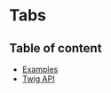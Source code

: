 # Tabs <Badges :texts="badges" />

<script setup>
  import pkg from '@studiometa/ui/molecules/Tabs/package.json';
  const badges = [`v${pkg.version}`, 'Twig', 'JS'];
</script>

## Table of content

- [Examples](./examples)
- [Twig API](./twig-api)

